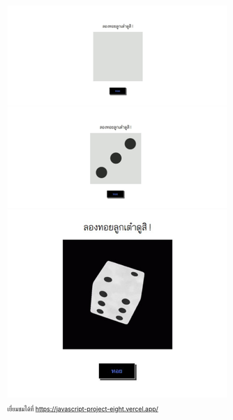 <img src="https://raw.githubusercontent.com/Varin471/Javascript-project/main/dice%20roll/preview/%E0%B8%AA%E0%B8%81%E0%B8%A3%E0%B8%B5%E0%B8%99%E0%B8%8A%E0%B9%87%E0%B8%AD%E0%B8%95%202022-07-16%20180125.jpg">
<img src="https://raw.githubusercontent.com/Varin471/Javascript-project/main/dice%20roll/preview/%E0%B8%AA%E0%B8%81%E0%B8%A3%E0%B8%B5%E0%B8%99%E0%B8%8A%E0%B9%87%E0%B8%AD%E0%B8%95%202022-07-16%20180148.jpg">
<img src="https://raw.githubusercontent.com/Varin471/Javascript-project/main/dice%20roll/preview/%E0%B8%AA%E0%B8%81%E0%B8%A3%E0%B8%B5%E0%B8%99%E0%B8%8A%E0%B9%87%E0%B8%AD%E0%B8%95%202022-07-16%20180255.jpg">
<p>เยี่ยมชมได้ที่ <a href="https://javascript-project-eight.vercel.app/">https://javascript-project-eight.vercel.app/</a></p>
